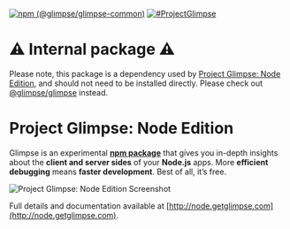 [![npm (@glimpse/glimpse-common)](https://img.shields.io/npm/v/@glimpse/glimpse-common.svg)](https://www.npmjs.com/package/@glimpse/glimpse-common)
[![#ProjectGlimpse](https://img.shields.io/badge/tweet-%23ProjectGlimpse-blue.svg)](https://twitter.com/intent/tweet?hashtags=projectGlimpse&tw_p=tweetbutton)

# &#x26A0; Internal package &#x26A0;
Please note, this package is a dependency used by [Project Glimpse: Node Edition](http://node.getglimpse.com), and should not need to be installed directly. Please check out [@glimpse/glimpse](https://www.npmjs.com/package/@glimpse/glimpse) instead.

# Project Glimpse: Node Edition

Glimpse is an experimental **[npm package](https://www.npmjs.com/package/@glimpse/glimpse)** that gives you in-depth insights about the **client and server sides** of your **Node.js** apps. More **efficient debugging** means **faster development**. Best of all, it’s free.

![Project Glimpse: Node Edition Screenshot](http://node.getglimpse.com/img/front-page/hero1.7848ce21.svg)

Full details and documentation available at [http://node.getglimpse.com](http://node.getglimpse.com).
